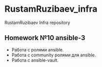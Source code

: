 # RustamRuzibaev_infra
RustamRuzibaev Infra repository
## Homework №10 ansible-3

- Работа с ролями ansible.
- Работа с community ролями для ansible.
- Работа с ansible-vault.
